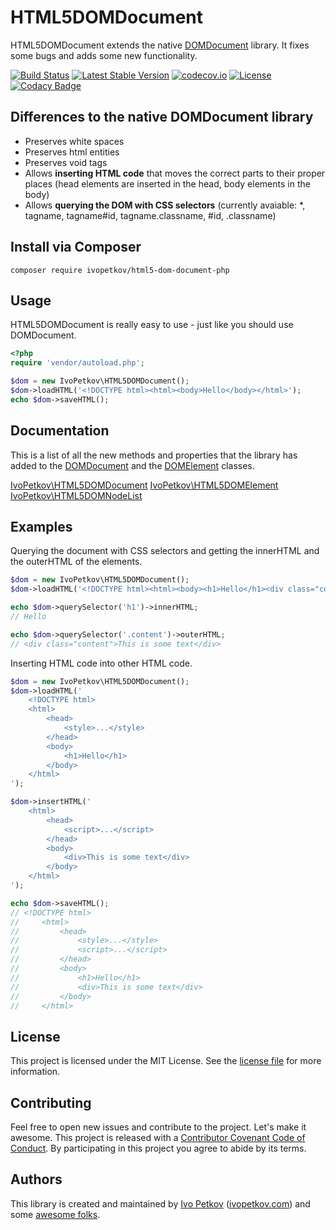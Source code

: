 # HTML5DOMDocument

HTML5DOMDocument extends the native [DOMDocument](http://php.net/manual/en/class.domdocument.php) library. It fixes some bugs and adds some new functionality.

[![Build Status](https://travis-ci.org/ivopetkov/html5-dom-document-php.svg)](https://travis-ci.org/ivopetkov/html5-dom-document-php)
[![Latest Stable Version](https://poser.pugx.org/ivopetkov/html5-dom-document-php/v/stable)](https://packagist.org/packages/ivopetkov/html5-dom-document-php)
[![codecov.io](https://codecov.io/github/ivopetkov/html5-dom-document-php/coverage.svg?branch=master)](https://codecov.io/github/ivopetkov/html5-dom-document-php?branch=master)
[![License](https://poser.pugx.org/ivopetkov/html5-dom-document-php/license)](https://packagist.org/packages/ivopetkov/html5-dom-document-php)
[![Codacy Badge](https://api.codacy.com/project/badge/Grade/dafa5722288b409a9d447fa6aabd572b)](https://www.codacy.com/app/ivo_2/html5-dom-document-php)

## Differences to the native DOMDocument library

- Preserves white spaces
- Preserves html entities
- Preserves void tags
- Allows **inserting HTML code** that moves the correct parts to their proper places (head elements are inserted in the head, body elements in the body)
- Allows **querying the DOM with CSS selectors** (currently avaiable: *, tagname, tagname#id, tagname.classname, #id, .classname)

## Install via Composer

```shell
composer require ivopetkov/html5-dom-document-php
```

## Usage

HTML5DOMDocument is really easy to use - just like you should use DOMDocument.
```php
<?php
require 'vendor/autoload.php';

$dom = new IvoPetkov\HTML5DOMDocument();
$dom->loadHTML('<!DOCTYPE html><html><body>Hello</body></html>');
echo $dom->saveHTML();
```

## Documentation

This is a list of all the new methods and properties that the library has added to the [DOMDocument](http://php.net/manual/en/class.domdocument.php) and the [DOMElement](http://php.net/manual/en/class.domelement.php) classes.

[IvoPetkov\HTML5DOMDocument](docs/classes/IvoPetkov-HTML5DOMDocument.md)
[IvoPetkov\HTML5DOMElement](docs/classes/IvoPetkov-HTML5DOMElement.md)
[IvoPetkov\HTML5DOMNodeList](docs/classes/IvoPetkov-HTML5DOMNodeList.md)

## Examples

Querying the document with CSS selectors and getting the innerHTML and the outerHTML of the elements.

```php
$dom = new IvoPetkov\HTML5DOMDocument();
$dom->loadHTML('<!DOCTYPE html><html><body><h1>Hello</h1><div class="content">This is some text</div></body></html>');

echo $dom->querySelector('h1')->innerHTML;
// Hello

echo $dom->querySelector('.content')->outerHTML;
// <div class="content">This is some text</div>
```

Inserting HTML code into other HTML code.

```php
$dom = new IvoPetkov\HTML5DOMDocument();
$dom->loadHTML('
    <!DOCTYPE html>
    <html>
        <head>
            <style>...</style>
        </head>
        <body>
            <h1>Hello</h1>
        </body>
    </html>
');

$dom->insertHTML('
    <html>
        <head>
            <script>...</script>
        </head>
        <body>
            <div>This is some text</div>
        </body>
    </html>
');

echo $dom->saveHTML();
// <!DOCTYPE html>
//     <html>
//         <head>
//             <style>...</style>
//             <script>...</script>
//         </head>
//         <body>
//             <h1>Hello</h1>
//             <div>This is some text</div>
//         </body>
//     </html>
```

## License
This project is licensed under the MIT License. See the [license file](https://github.com/ivopetkov/html5-dom-document-php/blob/master/LICENSE) for more information.

## Contributing
Feel free to open new issues and contribute to the project. Let's make it awesome.
This project is released with a [Contributor Covenant Code of Conduct](https://github.com/ivopetkov/html5-dom-document-php/blob/master/CODE-OF-CONDUCT.md). By participating in this project you agree to abide by its terms.

## Authors
This library is created and maintained by [Ivo Petkov](https://github.com/ivopetkov/) ([ivopetkov.com](https://ivopetkov.com)) and some [awesome folks](https://github.com/ivopetkov/html5-dom-document-php/graphs/contributors).
